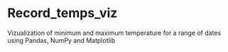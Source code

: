 # Record_temps_viz
 Vizualization of minimum and maximum temperature for a range of dates using Pandas, NumPy and Matplotlib
